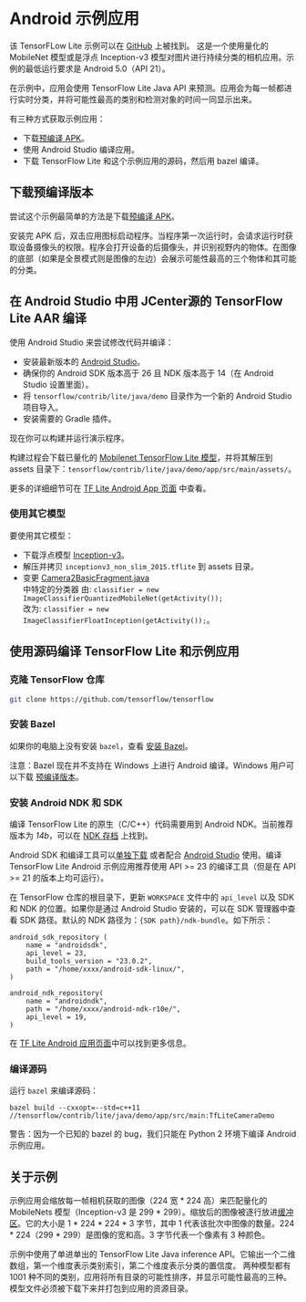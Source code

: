 # Android 示例应用

该 TensorFLow Lite 示例可以在 [GitHub](https://github.com/tensorflow/tensorflow/tree/master/tensorflow/contrib/lite/java/demo) 上被找到。 这是一个使用量化的 MobileNet 模型或是浮点 Inception-v3 模型对图片进行持续分类的相机应用。示例的最低运行要求是 Android 5.0（API 21）。

在示例中，应用会使用 TensorFlow Lite Java API 来预测。应用会为每一帧都进行实时分类，并将可能性最高的类别和检测对象的时间一同显示出来。

有三种方式获取示例应用：

* 下载[预编译 APK](http://download.tensorflow.org/deps/tflite/TfLiteCameraDemo.apk)。
* 使用 Android Studio 编译应用。
* 下载 TensorFlow Lite 和这个示例应用的源码，然后用 bazel 编译。

## 下载预编译版本

尝试这个示例最简单的方法是下载[预编译 APK](https://storage.googleapis.com/download.tensorflow.org/deps/tflite/TfLiteCameraDemo.apk)。

安装完 APK 后，双击应用图标启动程序。当程序第一次运行时，会请求运行时获取设备摄像头的权限。程序会打开设备的后摄像头，并识别视野内的物体。在图像的底部（如果是全景模式则是图像的左边）会展示可能性最高的三个物体和其可能的分类。

## 在 Android Studio 中用 JCenter源的 TensorFlow Lite AAR 编译

使用 Android Studio 来尝试修改代码并编译：

* 安装最新版本的 [Android Studio](https://developer.android.com/studio/index.html)。
* 确保你的 Android SDK 版本高于 26 且 NDK 版本高于 14（在 Android Studio 设置里面）。
* 将 `tensorflow/contrib/lite/java/demo` 目录作为一个新的 Android Studio 项目导入。
* 安装需要的 Gradle 插件。

现在你可以构建并运行演示程序。

构建过程会下载已量化的 [Mobilenet TensorFlow Lite 模型](https://storage.googleapis.com/download.tensorflow.org/models/tflite/mobilenet_v1_224_android_quant_2017_11_08.zip)，并将其解压到 assets 目录下：`tensorflow/contrib/lite/java/demo/app/src/main/assets/`。

更多的详细细节可在 [TF Lite Android App 页面](https://github.com/tensorflow/tensorflow/tree/master/tensorflow/contrib/lite/java/demo/README.md) 中查看。

### 使用其它模型

要使用其它模型：

* 下载浮点模型 [Inception-v3](https://storage.googleapis.com/download.tensorflow.org/models/tflite/inception_v3_slim_2016_android_2017_11_10.zip)。
* 解压并拷贝 `inceptionv3_non_slim_2015.tflite` 到 assets 目录。 
* 变更 [Camera2BasicFragment.java](https://github.com/tensorflow/tensorflow/blob/master/tensorflow/contrib/lite/java/demo/app/src/main/java/com/example/android/tflitecamerademo/Camera2BasicFragment.java)<br> 中特定的分类器
  由: `classifier = new ImageClassifierQuantizedMobileNet(getActivity());`<br>
  改为: `classifier = new ImageClassifierFloatInception(getActivity());`。

## 使用源码编译 TensorFlow Lite 和示例应用

### 克隆 TensorFlow 仓库

```sh
git clone https://github.com/tensorflow/tensorflow
```

### 安装 Bazel

如果你的电脑上没有安装 `bazel`，查看 [安装 Bazel](https://bazel.build/versions/master/docs/install.html)。

注意：Bazel 现在并不支持在 Windows 上进行 Android 编译。Windows 用户可以下载 [预编译版本](https://storage.googleapis.com/download.tensorflow.org/deps/tflite/TfLiteCameraDemo.apk)。

### 安装 Android NDK 和 SDK

编译 TensorFlow Lite 的原生（C/C++）代码需要用到 Android NDK。当前推荐版本为 *14b*，可以在 [NDK 存档](https://developer.android.com/ndk/downloads/older_releases.html#ndk-14b-downloads)
上找到。

Android SDK 和编译工具可以[单独下载](https://developer.android.com/tools/revisions/build-tools.html) 或者配合 [Android Studio](https://developer.android.com/studio/index.html) 使用。编译 TensorFlow Lite Android 示例应用推荐使用 API >= 23 的编译工具（但是在 API >= 21 的版本上均可运行）。

在 TensorFlow 仓库的根目录下，更新 `WORKSPACE` 文件中的 `api_level` 以及 SDK 和 NDK 的位置。如果你是通过 Android Studio 安装的，可以在 SDK 管理器中查看 SDK 路径。默认的 NDK 路径为：`{SDK path}/ndk-bundle`。如下所示：

```
android_sdk_repository (
    name = "androidsdk",
    api_level = 23,
    build_tools_version = "23.0.2",
    path = "/home/xxxx/android-sdk-linux/",
)

android_ndk_repository(
    name = "androidndk",
    path = "/home/xxxx/android-ndk-r10e/",
    api_level = 19,
)
```

在 [TF Lite Android 应用页面](https://github.com/tensorflow/tensorflow/tree/master/tensorflow/contrib/lite/java/demo/README.md)中可以找到更多信息。

### 编译源码

运行 `bazel` 来编译源码：

```
bazel build --cxxopt=--std=c++11 //tensorflow/contrib/lite/java/demo/app/src/main:TfLiteCameraDemo
```

警告：因为一个已知的 bazel 的 bug，我们只能在 Python 2 环境下编译 Android 示例应用。


## 关于示例

示例应用会缩放每一帧相机获取的图像（224 宽 * 224 高）来匹配量化的 MobileNets 模型（Inception-v3 是 299 * 299）。缩放后的图像被逐行放进[缓冲区](https://developer.android.com/reference/java/nio/ByteBuffer.html)。它的大小是 1 * 224 * 224 * 3 字节，其中 1 代表该批次中图像的数量。224 * 224（299 * 299）是图像的宽和高。3 字节代表一个像素有 3 种颜色。

示例中使用了单进单出的 TensorFlow Lite Java inference API。它输出一个二维数组，第一个维度表示类别索引，第二个维度表示分类的置信度。 两种模型都有 1001 种不同的类别，应用将所有目录的可能性排序，并显示可能性最高的三种。模型文件必须被下载下来并打包到应用的资源目录。
